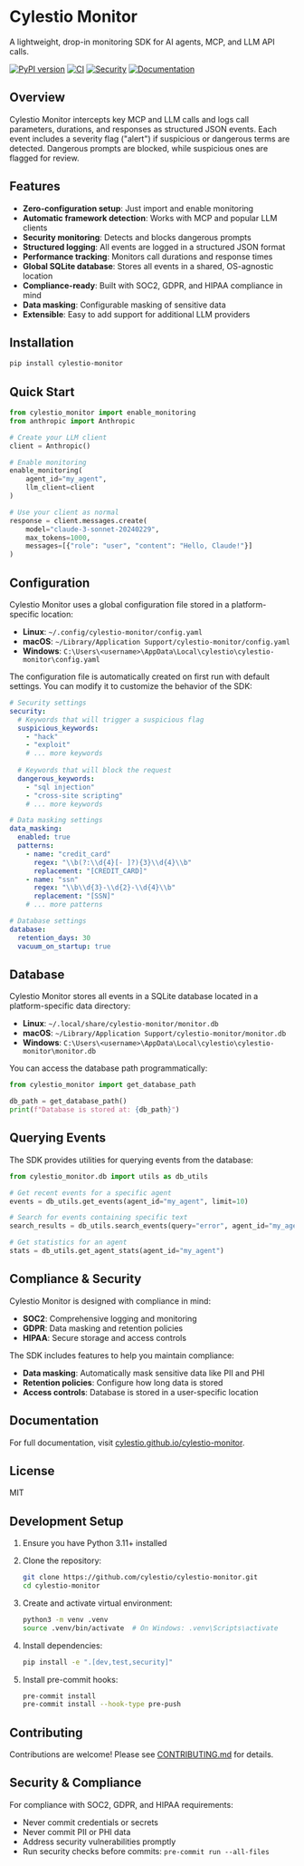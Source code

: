 # Cylestio Monitor

A lightweight, drop-in monitoring SDK for AI agents, MCP, and LLM API calls.

[![PyPI version](https://badge.fury.io/py/cylestio-monitor.svg)](https://badge.fury.io/py/cylestio-monitor)
[![CI](https://github.com/cylestio/cylestio-monitor/actions/workflows/ci.yml/badge.svg)](https://github.com/cylestio/cylestio-monitor/actions/workflows/ci.yml)
[![Security](https://github.com/cylestio/cylestio-monitor/actions/workflows/security.yml/badge.svg)](https://github.com/cylestio/cylestio-monitor/actions/workflows/security.yml)
[![Documentation](https://github.com/cylestio/cylestio-monitor/actions/workflows/deploy_docs.yml/badge.svg)](https://cylestio.github.io/cylestio-monitor/)

## Overview

Cylestio Monitor intercepts key MCP and LLM calls and logs call parameters, durations, and responses as structured JSON events. Each event includes a severity flag ("alert") if suspicious or dangerous terms are detected. Dangerous prompts are blocked, while suspicious ones are flagged for review.

## Features

- **Zero-configuration setup**: Just import and enable monitoring
- **Automatic framework detection**: Works with MCP and popular LLM clients
- **Security monitoring**: Detects and blocks dangerous prompts
- **Structured logging**: All events are logged in a structured JSON format
- **Performance tracking**: Monitors call durations and response times
- **Global SQLite database**: Stores all events in a shared, OS-agnostic location
- **Compliance-ready**: Built with SOC2, GDPR, and HIPAA compliance in mind
- **Data masking**: Configurable masking of sensitive data
- **Extensible**: Easy to add support for additional LLM providers

## Installation

```bash
pip install cylestio-monitor
```

## Quick Start

```python
from cylestio_monitor import enable_monitoring
from anthropic import Anthropic

# Create your LLM client
client = Anthropic()

# Enable monitoring
enable_monitoring(
    agent_id="my_agent",
    llm_client=client
)

# Use your client as normal
response = client.messages.create(
    model="claude-3-sonnet-20240229",
    max_tokens=1000,
    messages=[{"role": "user", "content": "Hello, Claude!"}]
)
```

## Configuration

Cylestio Monitor uses a global configuration file stored in a platform-specific location:

- **Linux**: `~/.config/cylestio-monitor/config.yaml`
- **macOS**: `~/Library/Application Support/cylestio-monitor/config.yaml`
- **Windows**: `C:\Users\<username>\AppData\Local\cylestio\cylestio-monitor\config.yaml`

The configuration file is automatically created on first run with default settings. You can modify it to customize the behavior of the SDK:

```yaml
# Security settings
security:
  # Keywords that will trigger a suspicious flag
  suspicious_keywords:
    - "hack"
    - "exploit"
    # ... more keywords
  
  # Keywords that will block the request
  dangerous_keywords:
    - "sql injection"
    - "cross-site scripting"
    # ... more keywords

# Data masking settings
data_masking:
  enabled: true
  patterns:
    - name: "credit_card"
      regex: "\\b(?:\\d{4}[- ]?){3}\\d{4}\\b"
      replacement: "[CREDIT_CARD]"
    - name: "ssn"
      regex: "\\b\\d{3}-\\d{2}-\\d{4}\\b"
      replacement: "[SSN]"
    # ... more patterns

# Database settings
database:
  retention_days: 30
  vacuum_on_startup: true
```

## Database

Cylestio Monitor stores all events in a SQLite database located in a platform-specific data directory:

- **Linux**: `~/.local/share/cylestio-monitor/monitor.db`
- **macOS**: `~/Library/Application Support/cylestio-monitor/monitor.db`
- **Windows**: `C:\Users\<username>\AppData\Local\cylestio\cylestio-monitor\monitor.db`

You can access the database path programmatically:

```python
from cylestio_monitor import get_database_path

db_path = get_database_path()
print(f"Database is stored at: {db_path}")
```

## Querying Events

The SDK provides utilities for querying events from the database:

```python
from cylestio_monitor.db import utils as db_utils

# Get recent events for a specific agent
events = db_utils.get_events(agent_id="my_agent", limit=10)

# Search for events containing specific text
search_results = db_utils.search_events(query="error", agent_id="my_agent")

# Get statistics for an agent
stats = db_utils.get_agent_stats(agent_id="my_agent")
```

## Compliance & Security

Cylestio Monitor is designed with compliance in mind:

- **SOC2**: Comprehensive logging and monitoring
- **GDPR**: Data masking and retention policies
- **HIPAA**: Secure storage and access controls

The SDK includes features to help you maintain compliance:

- **Data masking**: Automatically mask sensitive data like PII and PHI
- **Retention policies**: Configure how long data is stored
- **Access controls**: Database is stored in a user-specific location

## Documentation

For full documentation, visit [cylestio.github.io/cylestio-monitor](https://cylestio.github.io/cylestio-monitor/).

## License

MIT

## Development Setup

1. Ensure you have Python 3.11+ installed
2. Clone the repository:
   ```bash
   git clone https://github.com/cylestio/cylestio-monitor.git
   cd cylestio-monitor
   ```

3. Create and activate virtual environment:
   ```bash
   python3 -m venv .venv
   source .venv/bin/activate  # On Windows: .venv\Scripts\activate
   ```

4. Install dependencies:
   ```bash
   pip install -e ".[dev,test,security]"
   ```

5. Install pre-commit hooks:
   ```bash
   pre-commit install
   pre-commit install --hook-type pre-push
   ```

## Contributing

Contributions are welcome! Please see [CONTRIBUTING.md](https://cylestio.github.io/cylestio-monitor/development/contributing/) for details.

## Security & Compliance

For compliance with SOC2, GDPR, and HIPAA requirements:
- Never commit credentials or secrets
- Never commit PII or PHI data
- Address security vulnerabilities promptly
- Run security checks before commits: `pre-commit run --all-files`
